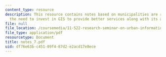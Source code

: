 ```yaml
---
content_type: resource
description: This resource contains notes based on municipalities are recognizing
  the need to invest in GIS to provide better services along with its advantages.
file: null
file_location: /coursemedia/11-522-research-seminar-on-urban-information-systems-fall-2005/df76e63bc45109f487d2e2acd17e8ece_notes_7.pdf
file_type: application/pdf
resourcetype: Document
title: notes_7.pdf
uid: df76e63b-c451-09f4-87d2-e2acd17e8ece
---
```

